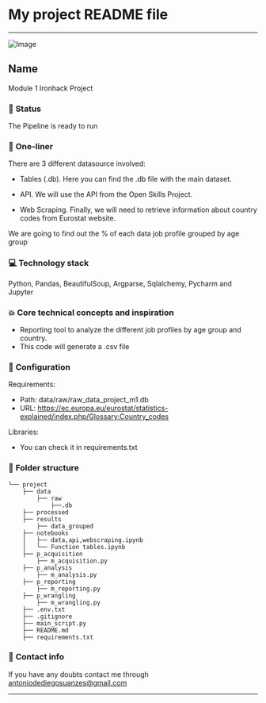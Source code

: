 # My project README file

---

![Image](https://res.cloudinary.com/springboard-images/image/upload/q_auto,f_auto,fl_lossy/wordpress/2019/05/aiexcerpt.png)
## **Name**
Module 1 Ironhack Project

### :baby: **Status**
The Pipeline is ready to run

### :running: **One-liner**
There are 3 different datasource involved:

 - Tables (.db). Here you can find the .db file with the main dataset.

 - API. We will use the API from the Open Skills Project.

 - Web Scraping. Finally, we will need to retrieve information about country codes from Eurostat website.
 
 We are going to find out the % of each data job profile grouped by age group
### :computer: **Technology stack**
Python, Pandas, BeautifulSoup, Argparse, Sqlalchemy, Pycharm and Jupyter

### :boom: **Core technical concepts and inspiration**
- Reporting tool to analyze the different job profiles by age group and country.
- This code will generate a .csv file

### :wrench: **Configuration**
Requirements:
- Path: data/raw/raw_data_project_m1.db
- URL: https://ec.europa.eu/eurostat/statistics-explained/index.php/Glossary:Country_codes

Libraries:
- You can check it in requirements.txt

### :file_folder: **Folder structure**
```
└── project
    ├── data
        ├── raw
            ├──.db
    ├── processed
    ├── results
        ├── data_grouped
    ├── notebooks
    │   ├── data,api,webscraping.ipynb
    │   └── Function tables.ipynb
    ├── p_acquisition
        ├── m_acquisition.py
    ├── p_analysis
        ├── m_analysis.py
    ├── p_reporting
        ├── m_reporting.py
    ├── p_wrangling
        ├── m_wrangling.py
    ├── .env.txt
    ├── .gitignore
    ├── main_script.py
    ├── README.md
    ├── requirements.txt

```

### :love_letter: **Contact info**
If you have any doubts contact me through antoniodediegosuanzes@gmail.com

---



